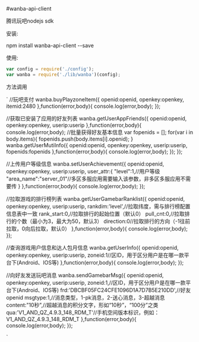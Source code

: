 #wanba-api-client

腾讯玩吧nodejs sdk

安装:

npm install wanba-api-client --save

使用:

```javascript
var config = require('./config');
var wanba = require('./lib/wanba')(config);

```

方法调用

`
//玩吧支付
wanba.buyPlayzoneItem({
  openid:openid,
  openkey:openkey,
  itemid:2480
},function(error,body){
  console.log(error,body);
});

//获取已安装了应用的好友列表
wanba.getUserAppFriends({
  openid:openid,
  openkey:openkey,
  userip:userip
},function(error,body){
  console.log(error,body);
  //批量获得好友基本信息
  var fopenids = [];
  for(var i in body.items){
    fopenids.push(body.items[i].openid);
  }
  wanba.getUserMutiInfo({
    openid:openid,
    openkey:openkey,
    userip:userip,
    fopenids:fopenids
  },function(error,body){
    console.log(error,body);
  });
});

//上传用户等级信息
wanba.setUserAchievement({
  openid:openid,
  openkey:openkey,
  userip:userip,
  user_attr:{
    "level":1,//用户等级
    "area_name":"server_01"//多区多服应用需要输入该参数，非多区多服应用不需要传
  }
},function(error,body){
  console.log(error,body);
});


//拉取游戏的排行榜列表
wanba.getUserGamebarRanklist({
  openid:openid,
  openkey:openkey,
  userip:userip,
  rankdim:'level',//拉取纬度，需与排行榜配置信息表中一致
  rank_start:0,//拉取排行的起始位置（默认0）
  pull_cnt:0,//拉取排行的个数（最小为3，最大为50，默认3）
  direction:0//拉取排行的方向（-1往前拉取，0向后拉取，默认0）
},function(error,body){
  console.log(error,body);
});


//查询游戏用户信息和达人包月信息
wanba.getUserInfo({
  openid:openid,
  openkey:openkey,
  userip:userip,
  zoneid:1//区ID，用于区分用户是在哪一款平台下(Android、IOS等)
},function(error,body){
  console.log(error,body);
});

//向好友发送玩吧消息
wanba.sendGamebarMsg({
  openid:openid,
  openkey:openkey,
  userip:userip,
  zoneid:1,//区ID，用于区分用户是在哪一款平台下(Android、IOS等)
  frd:'DBCBF05FC24CFE1096D1A7D7B5E210DD',//好友openid
  msgtype:1,//消息类型，1-pk消息，2-送心消息，3-超越消息
  content:"10秒",//超越消息的积分文字，形如“10秒”，“100分”之类
  qua:'V1_AND_QZ_4.9.3_148_RDM_T'//手机空间版本标识，例如：V1_AND_QZ_4.9.3_148_RDM_T
},function(error,body){
  console.log(error,body);
});

`
